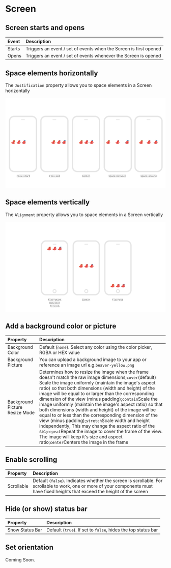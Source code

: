 # Screen

## Screen starts and opens

| Event | Description |
| :--- | :--- |
| Starts | Triggers an event / set of events when the Screen is first opened |
| Opens | Triggers an event / set of events whenever the Screen is opened |

## Space elements horizontally

The `Justification` property allows you to space elements in a Screen horizontally

![](../../../../.gitbook/assets/thunkable-documentation-exhibits-64%20%281%29.png)

## Space elements vertically

The `Alignment` property allows you to space elements in a Screen vertically

![](../../../../.gitbook/assets/spacing-fig-2.png)

## Add a background color or picture

| Property | Description |
| :--- | :--- |
| Background Color | Default \(`none`\). Select any color using the color picker, RGBA or HEX value |
| Background Picture | You can upload a background image to your app or reference an image url e.g.`beaver-yellow.png` |
| Background Picture Resize Mode | Determines how to resize the image when the frame doesn't match the raw image dimensions;`cover`\(default\) Scale the image uniformly \(maintain the image's aspect ratio\) so that both dimensions \(width and height\) of the image will be equal to or larger than the corresponding dimension of the view \(minus padding\);`contain`Scale the image uniformly \(maintain the image's aspect ratio\) so that both dimensions \(width and height\) of the image will be equal to or less than the corresponding dimension of the view \(minus padding\);`stretch`Scale width and height independently, This may change the aspect ratio of the src;`repeat`Repeat the image to cover the frame of the view. The image will keep it's size and aspect ratio;`center`Centers the image in the frame |

## Enable scrolling

| Property | Description |
| :--- | :--- |
| Scrollable | Default \(`false`\). Indicates whether the screen is scrollable. For scrollable to work, one or more of your components must have fixed heights that exceed the height of the screen |

## Hide \(or show\) status bar

| Property | Description |
| :--- | :--- |
| Show Status Bar | Default \(`true`\). If set to `false`, hides the top status bar |

## Set orientation

Coming Soon.

